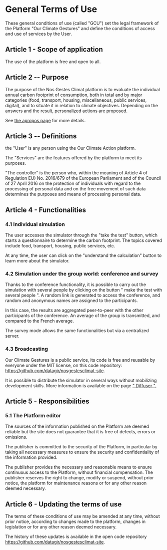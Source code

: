 # General Terms of Use

These general conditions of use (called "GCU") set the legal framework
of the Platform "Our Climate Gestures" and define the conditions of
access and use of services by the User.

## Article 1 - Scope of application

The use of the platform is free and open to all.

## Article 2 -- Purpose

The purpose of the Nos Gestes Climat platform is to evaluate the
individual annual carbon footprint of consumption, both in total and by
major categories (food, transport, housing, miscellaneous, public
services, digital), and to situate it in relation to climate objectives.
Depending on the answers and the result, personalized actions are
proposed.

See [the apropos page](/à-propos) for more details.

## Article 3 -- Definitions

the "User" is any person using the Our Climate Action platform.

The "Services" are the features offered by the platform to meet its
purposes.

"The controller" is the person who, within the meaning of Article 4 of
Regulation EU) No. 2016/679 of the European Parliament and of the
Council of 27 April 2016 on the protection of individuals with regard to
the processing of personal data and on the free movement of such data
determines the purposes and means of processing personal data.

## Article 4 - Functionalities

### 4.1 Individual simulation

The user accesses the simulator through the "take the test" button,
which starts a questionnaire to determine the carbon footprint. The
topics covered include food, transport, housing, public services, etc.

At any time, the user can click on the "understand the calculation"
button to learn more about the simulator.

### 4.2 Simulation under the group world: conference and survey

Thanks to the conference functionality, it is possible to carry out the
simulation with several people by clicking on the button " make the test
with several people ". A random link is generated to access the
conference, and random and anonymous names are assigned to the
participants.

In this case, the results are aggregated peer-to-peer with the other
participants of the conference. An average of the group is transmitted,
and compared to the French average.

The survey mode allows the same functionalities but via a centralized
server.

### 4.3 Broadcasting

Our Climate Gestures is a public service, its code is free and reusable
by everyone under the MIT license, on this code repository:
https://github.com/datagir/nosgestesclimat-site.

It is possible to distribute the simulator in several ways without
mobilizing development skills. More information is available on the page
[" Diffuser ".](https://nosgestesclimat.fr/diffuser)

## Article 5 - Responsibilities

### 5.1 The Platform editor

The sources of the information published on the Platform are deemed
reliable but the site does not guarantee that it is free of defects,
errors or omissions.

The publisher is committed to the security of the Platform, in
particular by taking all necessary measures to ensure the security and
confidentiality of the information provided.

The publisher provides the necessary and reasonable means to ensure
continuous access to the Platform, without financial compensation. The
publisher reserves the right to change, modify or suspend, without prior
notice, the platform for maintenance reasons or for any other reason
deemed necessary.

## Article 6 - Updating the terms of use

The terms of these conditions of use may be amended at any time, without
prior notice, according to changes made to the platform, changes in
legislation or for any other reason deemed necessary.

The history of these updates is available in the open code repository
https://github.com/datagir/nosgestesclimat-site.
